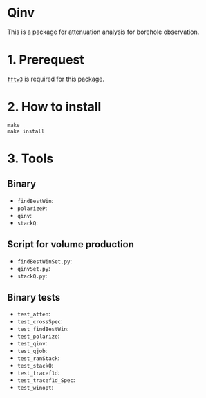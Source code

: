 # Qinv

This is a package for attenuation analysis for borehole observation.

# 1. Prerequest

[`fftw3`](http://www.fftw.org/) is required for this package.

# 2. How to install

```
make
make install
```

# 3. Tools

## Binary

- `findBestWin`: 
- `polarizeP`: 
- `qinv`: 
- `stackQ`: 

## Script for volume production

- `findBestWinSet.py`: 
- `qinvSet.py`: 
- `stackQ.py`: 

## Binary tests

- `test_atten`: 
- `test_crossSpec`: 
- `test_findBestWin`: 
- `test_polarize`: 
- `test_qinv`: 
- `test_qjob`: 
- `test_ranStack`: 
- `test_stackQ`: 
- `test_tracef1d`: 
- `test_tracef1d_Spec`: 
- `test_winopt`: 
